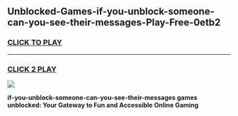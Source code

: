 
## Unblocked-Games-if-you-unblock-someone-can-you-see-their-messages-Play-Free-0etb2
<h3>
<a href="https://premium76.site?title=if-you-unblock-someone-can-you-see-their-messages&ref=20M">CLICK TO PLAY</a></h3>
<hr>

<h3>
<a href="https://premium76.site?title=if-you-unblock-someone-can-you-see-their-messages&ref=20M">CLICK 2 PLAY</a>
  
</h3>

<a href="https://premium76.site?title=if-you-unblock-someone-can-you-see-their-messages&ref=19M"><img src="https://clearcache.store/games.png"></a>


**if-you-unblock-someone-can-you-see-their-messages games unblocked: Your Gateway to Fun and Accessible Online Gaming**

